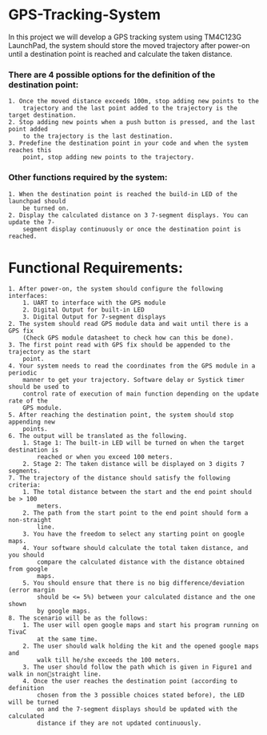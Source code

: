 # GPS-Tracking-System
In this project we will develop a GPS tracking system using TM4C123G LaunchPad, the  system should store the moved trajectory after power-on until a destination point is         reached and calculate the taken distance.

### There are 4 possible options for the definition of the destination point:
    1. Once the moved distance exceeds 100m, stop adding new points to the 
        trajectory and the last point added to the trajectory is the target destination.
    2. Stop adding new points when a push button is pressed, and the last point added 
        to the trajectory is the last destination.
    3. Predefine the destination point in your code and when the system reaches this 
        point, stop adding new points to the trajectory.

### Other functions required by the system:
    1. When the destination point is reached the build-in LED of the launchpad should 
        be turned on.
    2. Display the calculated distance on 3 7-segment displays. You can update the 7-
        segment display continuously or once the destination point is reached.
  
# Functional Requirements:
    1. After power-on, the system should configure the following interfaces:
        1. UART to interface with the GPS module
        2. Digital Output for built-in LED
        3. Digital Output for 7-segment displays
    2. The system should read GPS module data and wait until there is a GPS fix 
        (Check GPS module datasheet to check how can this be done).
    3. The first point read with GPS fix should be appended to the trajectory as the start 
        point.
    4. Your system needs to read the coordinates from the GPS module in a periodic 
        manner to get your trajectory. Software delay or Systick timer should be used to 
        control rate of execution of main function depending on the update rate of the 
        GPS module.
    5. After reaching the destination point, the system should stop appending new 
        points.
    6. The output will be translated as the following.
        1. Stage 1: The built-in LED will be turned on when the target destination is 
            reached or when you exceed 100 meters.
        2. Stage 2: The taken distance will be displayed on 3 digits 7 segments.
    7. The trajectory of the distance should satisfy the following criteria:
        1. The total distance between the start and the end point should be > 100 
            meters.
        2. The path from the start point to the end point should form a non-straight 
            line.
        3. You have the freedom to select any starting point on google maps.
        4. Your software should calculate the total taken distance, and you should 
            compare the calculated distance with the distance obtained from google 
            maps.
        5. You should ensure that there is no big difference/deviation (error margin 
            should be <= 5%) between your calculated distance and the one shown 
            by google maps.
    8. The scenario will be as the follows:
        1. The user will open google maps and start his program running on TivaC 
            at the same time.
        2. The user should walk holding the kit and the opened google maps and 
            walk till he/she exceeds the 100 meters. 
        3. The user should follow the path which is given in Figure1 and walk in nonstraight line.
        4. Once the user reaches the destination point (according to definition 
            chosen from the 3 possible choices stated before), the LED will be turned 
            on and the 7-segment displays should be updated with the calculated 
            distance if they are not updated continuously. 
  

